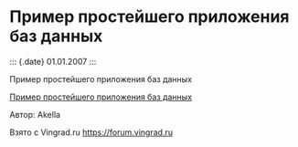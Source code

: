 Пример простейшего приложения баз данных
========================================

::: {.date}
01.01.2007
:::

Пример простейшего приложения баз данных

[Пример простейшего приложения баз данных](/zip/11_1.zip)

Автор: Akella

Взято с Vingrad.ru <https://forum.vingrad.ru>
